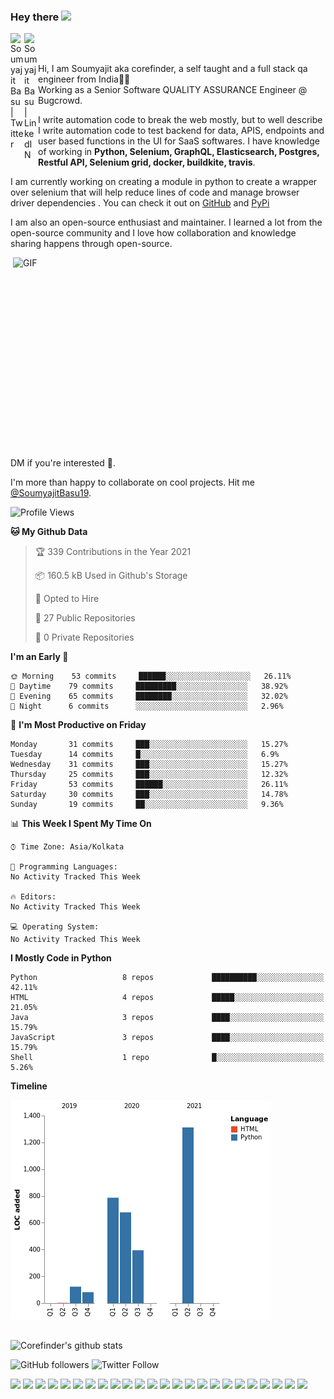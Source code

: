 ### Hey there <img src="https://media.giphy.com/media/hvRJCLFzcasrR4ia7z/giphy.gif" width="25px">
<a href="https://twitter.com/SoumyajitBasu19">
  <img align="left" alt="Soumyajit Basu | Twitter" width="22px" src="https://raw.githubusercontent.com/peterthehan/peterthehan/master/assets/twitter.svg" />
</a>
&nbsp;&nbsp;
&nbsp;&nbsp;
<a href="https://www.linkedin.com/in/soumyajit-basu-5a783886/">
  <img align="left" alt="Soumyajit Basu | LinkedIN" width="22px" src="https://raw.githubusercontent.com/peterthehan/peterthehan/master/assets/linkedin.svg" />
</a>

<br />
<br />

Hi, I am Soumyajit aka corefinder, a self taught and a full stack qa engineer from India👦🏻  
Working as a Senior Software QUALITY ASSURANCE Engineer @ Bugcrowd.

I write automation code to break the web mostly, but to well describe I write automation code to test backend for data, APIS, endpoints and user based functions in the UI for SaaS softwares. I have knowledge of working in __Python, Selenium, GraphQL, Elasticsearch, Postgres, Restful API, Selenium grid, docker, buildkite, travis__.

I am currently working on creating a module in python to create a wrapper over selenium that will help reduce lines of code and manage browser driver dependencies . You can check it out on [GitHub](https://github.com/flu-x/flexibox) and [PyPi](https://pypi.org/project/flexibox/)

I am also an open-source enthusiast and maintainer. I learned a lot from the open-source community and I love how collaboration and knowledge sharing happens through open-source.


  <img align="right" alt="GIF" src="https://github.com/abhisheknaiidu/abhisheknaiidu/blob/master/code.gif?raw=true" width="500" height="320" />

DM if you're interested 📣.

I'm more than happy to collaborate on cool projects. Hit me [@SoumyajitBasu19](https://twitter.com/SoumyajitBasu19).

<!--START_SECTION:waka-->
![Profile Views](http://img.shields.io/badge/Profile%20Views-1-blue)

**🐱 My Github Data** 

> 🏆 339 Contributions in the Year 2021
 > 
> 📦 160.5 kB Used in Github's Storage 
 > 
> 💼 Opted to Hire
 > 
> 📜 27 Public Repositories 
 > 
> 🔑 0 Private Repositories  
 > 
**I'm an Early 🐤** 

```text
🌞 Morning    53 commits     ██████░░░░░░░░░░░░░░░░░░░   26.11% 
🌆 Daytime    79 commits     █████████░░░░░░░░░░░░░░░░   38.92% 
🌃 Evening    65 commits     ████████░░░░░░░░░░░░░░░░░   32.02% 
🌙 Night      6 commits      ░░░░░░░░░░░░░░░░░░░░░░░░░   2.96%

```
📅 **I'm Most Productive on Friday** 

```text
Monday       31 commits     ███░░░░░░░░░░░░░░░░░░░░░░   15.27% 
Tuesday      14 commits     █░░░░░░░░░░░░░░░░░░░░░░░░   6.9% 
Wednesday    31 commits     ███░░░░░░░░░░░░░░░░░░░░░░   15.27% 
Thursday     25 commits     ███░░░░░░░░░░░░░░░░░░░░░░   12.32% 
Friday       53 commits     ██████░░░░░░░░░░░░░░░░░░░   26.11% 
Saturday     30 commits     ███░░░░░░░░░░░░░░░░░░░░░░   14.78% 
Sunday       19 commits     ██░░░░░░░░░░░░░░░░░░░░░░░   9.36%

```


📊 **This Week I Spent My Time On** 

```text
⌚︎ Time Zone: Asia/Kolkata

💬 Programming Languages: 
No Activity Tracked This Week

🔥 Editors: 
No Activity Tracked This Week

💻 Operating System: 
No Activity Tracked This Week

```

**I Mostly Code in Python** 

```text
Python                   8 repos             ██████████░░░░░░░░░░░░░░░   42.11% 
HTML                     4 repos             █████░░░░░░░░░░░░░░░░░░░░   21.05% 
Java                     3 repos             ████░░░░░░░░░░░░░░░░░░░░░   15.79% 
JavaScript               3 repos             ████░░░░░░░░░░░░░░░░░░░░░   15.79% 
Shell                    1 repo              █░░░░░░░░░░░░░░░░░░░░░░░░   5.26%

```


**Timeline**

![Chart not found](https://raw.githubusercontent.com/Corefinder89/Corefinder89/master/charts/bar_graph.png) 


<!--END_SECTION:waka-->

## 
![Corefinder's github stats](https://github-readme-stats.vercel.app/api?username=Corefinder89&show_icons=true&theme=dark)
	
![GitHub followers](https://img.shields.io/github/followers/Corefinder89?style=social) ![Twitter Follow](https://img.shields.io/twitter/follow/SoumyajitBasu19?style=social) 

![](https://img.shields.io/badge/Code-Python-informational?style=flat&logo=Python&logoColor=white&color=1C7396) ![](https://img.shields.io/badge/Code-Docker-informational?style=flat&logo=Docker&logoColor=white&color=1C7396) ![](https://img.shields.io/badge/code-travis-informational?style=flat&logo=travis&logoColor=white&color=1C7396) ![](https://img.shields.io/badge/IDE-VisualStudio-informational?style=flat&logo=visual-studio-code&logoColor=white&color=1C7396) ![](https://img.shields.io/badge/IDE-Pycharm-informational?style=flat&logo=pycharm&logoColor=white&color=1C7396) ![](https://img.shields.io/badge/Os-Linux-informational?style=flat&logo=Linux&logoColor=white&color=FBC624) ![](https://img.shields.io/badge/Os-MacOS-informational?style=flat&logo=Apple&logoColor=white&color=FBC624) 
![](https://img.shields.io/badge/Database-Postgres-informational?style=flat&logo=PostgreSql&logoColor=white&color=336791) ![](https://img.shields.io/badge/Database-Mysql-informational?style=flat&logo=MySql&logoColor=white&color=336791) ![](https://img.shields.io/badge/Test-Graphql-informational?style=flat&logo=Graphql&logoColor=white&color=336791) ![](https://img.shields.io/badge/Test-Elasticsearch-informational?style=flat&logo=Elasticsearch&logoColor=white&color=336791) ![](https://img.shields.io/badge/Test-Data-informational?style=flat) ![](https://img.shields.io/badge/Test-JSON-informational?style=flat&logo=json&logoColor=white&color=1C7396) ![](https://img.shields.io/badge/Test-RestAPI-informational?style=flat) ![](https://img.shields.io/badge/Documentation-Confluence-informational?style=flat&logo=confluence&logoColor=white&color=1C7396) ![](https://img.shields.io/badge/Idea-JIRA-informational?style=flat&logo=jira&logoColor=white&color=1C7396) ![](https://img.shields.io/badge/Knowledge-Git-informational?style=flat&logo=git&logoColor=white&color=1C7396) ![](https://img.shields.io/badge/Knowledge-GitHub-informational?style=flat&logo=github&logoColor=white&color=1C7396) ![](https://img.shields.io/badge/Knowledge-Bitbucket-informational?style=flat&logo=bitbucket&logoColor=white&color=1C7396) ![](https://img.shields.io/badge/Code-Pytest-informational?style=flat) ![](https://img.shields.io/badge/Code-Selenium-informational?style=flat) ![](https://img.shields.io/badge/Code-BDD-informational?style=flat) ![](https://img.shields.io/badge/Code-CI-informational?style=flat) ![](https://img.shields.io/badge/Build-Pipeline-informational?style=flat)
